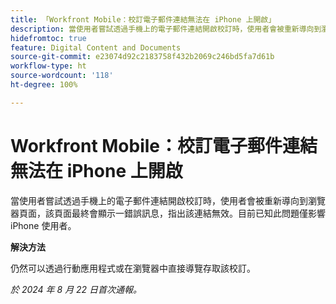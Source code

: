 ```yaml
---
title: 「Workfront Mobile：校訂電子郵件連結無法在 iPhone 上開啟」
description: 當使用者嘗試透過手機上的電子郵件連結開啟校訂時，使用者會被重新導向到瀏覽器頁面，該頁面最終會顯示一錯誤訊息，指出該連結無效。
hidefromtoc: true
feature: Digital Content and Documents
source-git-commit: e23074d92c2183758f432b2069c246bd5fa7d61b
workflow-type: ht
source-wordcount: '118'
ht-degree: 100%

---
```


# Workfront Mobile：校訂電子郵件連結無法在 iPhone 上開啟

當使用者嘗試透過手機上的電子郵件連結開啟校訂時，使用者會被重新導向到瀏覽器頁面，該頁面最終會顯示一錯誤訊息，指出該連結無效。目前已知此問題僅影響 iPhone 使用者。

**解決方法**

仍然可以透過行動應用程式或在瀏覽器中直接導覽存取該校訂。

_於 2024 年 8 月 22 日首次通報。_
